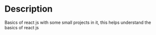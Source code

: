 # Description

Basics of react js with some small projects in it, this helps understand the basics of react js